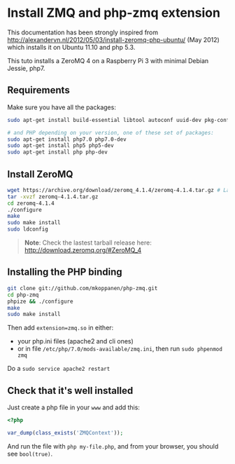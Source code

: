 # Install ZMQ and php-zmq extension

This documentation has been strongly inspired from
http://alexandervn.nl/2012/05/03/install-zeromq-php-ubuntu/ (May 2012)
which installs it on Ubuntu 11.10 and php 5.3.

This tuto installs a ZeroMQ 4 on a Raspberry Pi 3 with minimal Debian Jessie, php7.


## Requirements

Make sure you have all the packages:

``` bash
sudo apt-get install build-essential libtool autoconf uuid-dev pkg-config git libsodium

# and PHP depending on your version, one of these set of packages:
sudo apt-get install php7.0 php7.0-dev
sudo apt-get install php5 php5-dev
sudo apt-get install php php-dev
```


## Install ZeroMQ

``` bash
wget https://archive.org/download/zeromq_4.1.4/zeromq-4.1.4.tar.gz # Latest tarball on 07/08/2016
tar -xvzf zeromq-4.1.4.tar.gz
cd zeromq-4.1.4
./configure
make
sudo make install
sudo ldconfig
```

> **Note**:
> Check the lastest tarball release here: http://download.zeromq.org/#ZeroMQ_4


## Installing the PHP binding

``` bash
git clone git://github.com/mkoppanen/php-zmq.git
cd php-zmq
phpize && ./configure
make
sudo make install
```

Then add `extension=zmq.so` in either:
 - your php.ini files (apache2 and cli ones)
 - or in file `/etc/php/7.0/mods-available/zmq.ini`, then run `sudo phpenmod zmq`

Do a `sudo service apache2 restart`


## Check that it's well installed

Just create a php file in your `www` and add this:

``` php
<?php

var_dump(class_exists('ZMQContext'));
```

And run the file with `php my-file.php`, and from your browser, you should see `bool(true)`.
